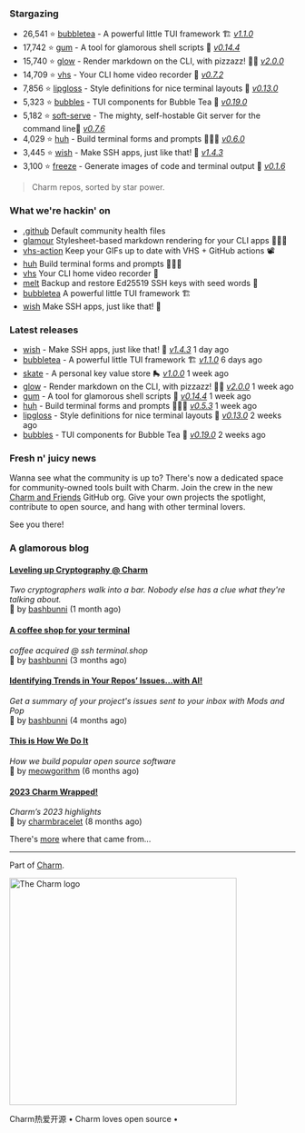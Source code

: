 

### Stargazing
- 26,541 ⭐️ [bubbletea](https://github.com/charmbracelet/bubbletea) - A powerful little TUI framework 🏗 [_v1.1.0_](https://github.com/charmbracelet/bubbletea/releases/tag/v1.1.0)
- 17,742 ⭐️ [gum](https://github.com/charmbracelet/gum) - A tool for glamorous shell scripts 🎀 [_v0.14.4_](https://github.com/charmbracelet/gum/releases/tag/v0.14.4)
- 15,740 ⭐️ [glow](https://github.com/charmbracelet/glow) - Render markdown on the CLI, with pizzazz! 💅🏻 [_v2.0.0_](https://github.com/charmbracelet/glow/releases/tag/v2.0.0)
- 14,709 ⭐️ [vhs](https://github.com/charmbracelet/vhs) - Your CLI home video recorder 📼 [_v0.7.2_](https://github.com/charmbracelet/vhs/releases/tag/v0.7.2)
- 7,856 ⭐️ [lipgloss](https://github.com/charmbracelet/lipgloss) - Style definitions for nice terminal layouts 👄 [_v0.13.0_](https://github.com/charmbracelet/lipgloss/releases/tag/v0.13.0)
- 5,323 ⭐️ [bubbles](https://github.com/charmbracelet/bubbles) - TUI components for Bubble Tea 🫧 [_v0.19.0_](https://github.com/charmbracelet/bubbles/releases/tag/v0.19.0)
- 5,182 ⭐️ [soft-serve](https://github.com/charmbracelet/soft-serve) - The mighty, self-hostable Git server for the command line🍦 [_v0.7.6_](https://github.com/charmbracelet/soft-serve/releases/tag/v0.7.6)
- 4,029 ⭐️ [huh](https://github.com/charmbracelet/huh) - Build terminal forms and prompts 🤷🏻‍♀️ [_v0.6.0_](https://github.com/charmbracelet/huh/releases/tag/untagged-b697ff2dbc1cfc0d34e2)
- 3,445 ⭐️ [wish](https://github.com/charmbracelet/wish) - Make SSH apps, just like that! 💫 [_v1.4.3_](https://github.com/charmbracelet/wish/releases/tag/v1.4.3)
- 3,100 ⭐️ [freeze](https://github.com/charmbracelet/freeze) - Generate images of code and terminal output 📸 [_v0.1.6_](https://github.com/charmbracelet/freeze/releases/tag/v0.1.6)

> Charm repos, sorted by star power.

### What we're hackin' on
- [.github](https://github.com/charmbracelet/.github) Default community health files 
- [glamour](https://github.com/charmbracelet/glamour) Stylesheet-based markdown rendering for your CLI apps 💇🏻‍♀️
- [vhs-action](https://github.com/charmbracelet/vhs-action) Keep your GIFs up to date with VHS + GitHub actions 📽️
- [huh](https://github.com/charmbracelet/huh) Build terminal forms and prompts 🤷🏻‍♀️
- [vhs](https://github.com/charmbracelet/vhs) Your CLI home video recorder 📼
- [melt](https://github.com/charmbracelet/melt) Backup and restore Ed25519 SSH keys with seed words 🫠
- [bubbletea](https://github.com/charmbracelet/bubbletea) A powerful little TUI framework 🏗
- [wish](https://github.com/charmbracelet/wish) Make SSH apps, just like that! 💫

### Latest releases
- [wish](https://github.com/charmbracelet/wish) - Make SSH apps, just like that! 💫 [_v1.4.3_](https://github.com/charmbracelet/wish/releases/tag/v1.4.3) 1 day ago
- [bubbletea](https://github.com/charmbracelet/bubbletea) - A powerful little TUI framework 🏗 [_v1.1.0_](https://github.com/charmbracelet/bubbletea/releases/tag/v1.1.0) 6 days ago
- [skate](https://github.com/charmbracelet/skate) - A personal key value store 🛼 [_v1.0.0_](https://github.com/charmbracelet/skate/releases/tag/v1.0.0) 1 week ago
- [glow](https://github.com/charmbracelet/glow) - Render markdown on the CLI, with pizzazz! 💅🏻 [_v2.0.0_](https://github.com/charmbracelet/glow/releases/tag/v2.0.0) 1 week ago
- [gum](https://github.com/charmbracelet/gum) - A tool for glamorous shell scripts 🎀 [_v0.14.4_](https://github.com/charmbracelet/gum/releases/tag/v0.14.4) 1 week ago
- [huh](https://github.com/charmbracelet/huh) - Build terminal forms and prompts 🤷🏻‍♀️ [_v0.5.3_](https://github.com/charmbracelet/huh/releases/tag/v0.5.3) 1 week ago
- [lipgloss](https://github.com/charmbracelet/lipgloss) - Style definitions for nice terminal layouts 👄 [_v0.13.0_](https://github.com/charmbracelet/lipgloss/releases/tag/v0.13.0) 2 weeks ago
- [bubbles](https://github.com/charmbracelet/bubbles) - TUI components for Bubble Tea 🫧 [_v0.19.0_](https://github.com/charmbracelet/bubbles/releases/tag/v0.19.0) 2 weeks ago

### Fresh n' juicy news

Wanna see what the community is up to? There's now a dedicated space for
community-owned tools built with Charm. Join the crew in the new [Charm and
Friends](https://github.com/charm-and-friends) GitHub org. Give your
own projects the spotlight, contribute to open source, and hang with other
terminal lovers.

See you there!

### A glamorous blog

#### [Leveling up Cryptography @ Charm](https://charm.sh/blog/geomys/)

_Two cryptographers walk into a bar. Nobody else has a clue what they're talking about._ 
<br/>
🩷 by [bashbunni](https://github.com/bashbunni) (1 month ago)
<br/>

#### [A coffee shop for your terminal](https://charm.sh/blog/terminaldotshop/)

_coffee acquired @ ssh terminal.shop_ 
<br/>
🩷 by [bashbunni](https://github.com/bashbunni) (3 months ago)
<br/>

#### [Identifying Trends in Your Repos’ Issues…with AI!](https://charm.sh/blog/gh-mods-pop/)

_Get a summary of your project's issues sent to your inbox with Mods and Pop_ 
<br/>
🩷 by [bashbunni](https://github.com/bashbunni) (4 months ago)
<br/>

#### [This is How We Do It](https://charm.sh/blog/100k/)

_How we build popular open source software_ 
<br/>
🩷 by [meowgorithm](https://github.com/meowgorithm) (6 months ago)
<br/>

#### [2023 Charm Wrapped!](https://charm.sh/blog/2023-roundup/)

_Charm’s 2023 highlights_ 
<br/>
🩷 by [charmbracelet](https://github.com/charmbracelet) (8 months ago)
<br/>

There's [more](https://charm.sh/blog) where that came from...

***

Part of [Charm](https://charm.sh).

<a href="https://charm.sh/"><img alt="The Charm logo" src="https://stuff.charm.sh/charm-badge.jpg" width="400"></a>

Charm热爱开源 • Charm loves open source •

